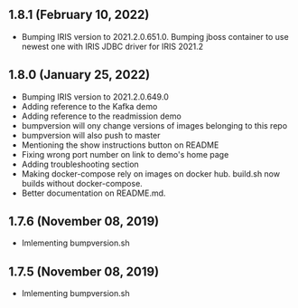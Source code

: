 ## 1.8.1 (February 10, 2022)
  - Bumping IRIS version to 2021.2.0.651.0. Bumping jboss container to use newest one with IRIS JDBC driver for IRIS 2021.2

## 1.8.0 (January 25, 2022)
  - Bumping IRIS version to 2021.2.0.649.0
  - Adding reference to the Kafka demo
  - Adding reference to the readmission demo
  - bumpversion will ony change versions of images belonging to this repo
  - bumpversion will also push to master
  - Mentioning the show instructions button on README
  - Fixing wrong port number on link to demo's home page
  - Adding troubleshooting section
  - Making docker-compose rely on images on docker hub. build.sh now builds without docker-compose. 
  - Better documentation on README.md.

## 1.7.6 (November 08, 2019)
  - Imlementing bumpversion.sh

## 1.7.5 (November 08, 2019)
  - Imlementing bumpversion.sh

